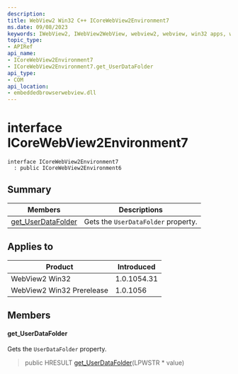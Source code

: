 ```yaml
---
description: 
title: WebView2 Win32 C++ ICoreWebView2Environment7
ms.date: 09/08/2023
keywords: IWebView2, IWebView2WebView, webview2, webview, win32 apps, win32, edge, ICoreWebView2, ICoreWebView2Controller, browser control, edge html, ICoreWebView2Environment7
topic_type: 
- APIRef
api_name:
- ICoreWebView2Environment7
- ICoreWebView2Environment7.get_UserDataFolder
api_type:
- COM
api_location:
- embeddedbrowserwebview.dll
---
```


# interface ICoreWebView2Environment7

```
interface ICoreWebView2Environment7
  : public ICoreWebView2Environment6
```

## Summary

 Members                        | Descriptions
--------------------------------|---------------------------------------------
[get_UserDataFolder](#get_userdatafolder) | Gets the `UserDataFolder` property.

## Applies to

Product                         | Introduced
--------------------------------|---------------------------------------------
WebView2 Win32            |    1.0.1054.31
WebView2 Win32 Prerelease |    1.0.1056

## Members

#### get_UserDataFolder

Gets the `UserDataFolder` property.

> public HRESULT [get_UserDataFolder](#get_userdatafolder)(LPWSTR * value)

